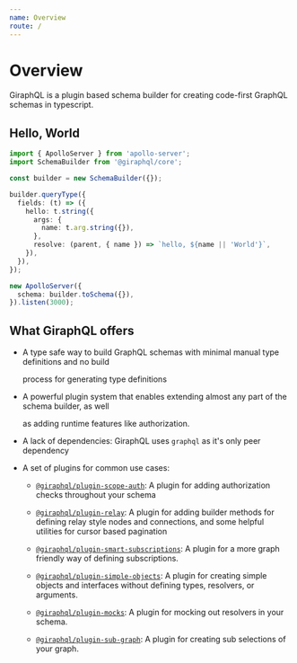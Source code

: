 ```yaml
---
name: Overview
route: /
---
```


# Overview

GiraphQL is a plugin based schema builder for creating code-first GraphQL schemas in typescript.

## Hello, World

```typescript
import { ApolloServer } from 'apollo-server';
import SchemaBuilder from '@giraphql/core';

const builder = new SchemaBuilder({});

builder.queryType({
  fields: (t) => ({
    hello: t.string({
      args: {
        name: t.arg.string({}),
      },
      resolve: (parent, { name }) => `hello, ${name || 'World'}`,
    }),
  }),
});

new ApolloServer({
  schema: builder.toSchema({}),
}).listen(3000);
```

## What GiraphQL offers

- A type safe way to build GraphQL schemas with minimal manual type definitions and no build

  process for generating type definitions

- A powerful plugin system that enables extending almost any part of the schema builder, as well

  as adding runtime features like authorization.

- A lack of dependencies: GiraphQL uses `graphql` as it's only peer dependency
- A set of plugins for common use cases:

  - [`@giraphql/plugin-scope-auth`](plugins/scope-auth.md): A plugin for adding authorization checks
    throughout your schema

  - [`@giraphql/plugin-relay`](plugins/relay.md): A plugin for adding builder methods for defining
    relay style nodes and connections, and some helpful utilities for cursor based pagination

  - [`@giraphql/plugin-smart-subscriptions`](plugins/smart-subscriptions.md): A plugin for a more
    graph friendly way of defining subscriptions.

  - [`@giraphql/plugin-simple-objects`](plugins/simple-objects.md): A plugin for creating simple
    objects and interfaces without defining types, resolvers, or arguments.

  - [`@giraphql/plugin-mocks`](plugins/mocks.md): A plugin for mocking out resolvers in your schema.

  - [`@giraphql/plugin-sub-graph`](plugins/sub-graph.md): A plugin for creating sub selections of
    your graph.
